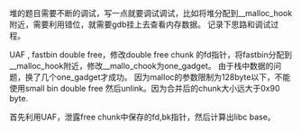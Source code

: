 堆的题目需要不断的调试，写一点就要调试调试，比如将堆分配到__malloc_hook附近，需要利用错位，就需要gdb挂上去查看内存数据。
记录下思路和调试过程。

UAF , fastbin double free，修改double free chunk 的fd指针，将fastbin分配到__malloc_hook附近，修改__mallo_chook为one_gadget。
由于栈中数据的问题，换了几个one_gadget才成功。
因为malloc的参数限制为128byte以下，不能使用small bin double free 然后unlink。因为合并后的chunk大小远大于0x90 byte.

首先利用UAF，泄露free chunk中保存的fd,bk指针，然后计算出libc base。


